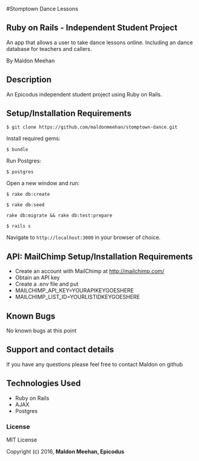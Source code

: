 #Stomptown Dance Lessons

## Ruby on Rails - Independent Student Project

An app that allows a user to take dance lessons online. Including an dance database for teachers and callers.

By Maldon Meehan

## Description

An Epicodus independent student project using Ruby on Rails.

## Setup/Installation Requirements

```
$ git clone https://github.com/maldonmeehan/stomptown-dance.git
```

Install required gems:
```
$ bundle
```

Run Postgres:
```
$ postgres
```

Open a new window and run:
```
$ rake db:create
```
```
$ rake db:seed
```
```
rake db:migrate && rake db:test:prepare
```

```
$ rails s
```

Navigate to `http://localhost:3000` in your browser of choice.

## API: MailChimp Setup/Installation Requirements
* Create an account with MailChimp at http://mailchimp.com/
* Obtain an API key
* Create a .env file and put
* MAILCHIMP_API_KEY=YOURAPIKEYGOESHERE
* MAILCHIMP_LIST_ID=YOURLISTIDKEYGOESHERE

## Known Bugs

No known bugs at this point

## Support and contact details

If you have any questions please feel free to contact Maldon on github

## Technologies Used

* Ruby on Rails
* AJAX
* Postgres

### License

MIT License

Copyright (c) 2016, **Maldon Meehan, Epicodus**

